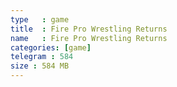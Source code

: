 ```yaml
---
type   : game
title  : Fire Pro Wrestling Returns
name   : Fire Pro Wrestling Returns
categories: [game]
telegram : 584
size : 584 MB
---
```



